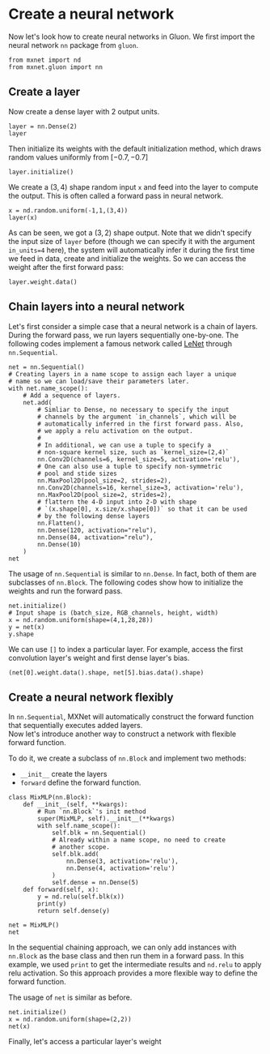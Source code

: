 # Create a neural network

Now let's look how to create neural networks in Gluon. We first import the neural network `nn` package from `gluon`.

```{.python .input  n=1}
from mxnet import nd
from mxnet.gluon import nn
```

## Create a layer

Now create a dense layer with 2 output units.

```{.python .input  n=2}
layer = nn.Dense(2)
layer
```

Then initialize its weights with the default initialization method, which draws random values uniformly from $[-0.7, -0.7]$

```{.python .input  n=3}
layer.initialize()
```

We create a $(3,4)$ shape random input `x` and feed into the layer to compute the output. This is often called a forward pass in neural network.

```{.python .input  n=4}
x = nd.random.uniform(-1,1,(3,4))
layer(x)
```

As can be seen, we got a $(3,2)$ shape output. Note that we didn't specify the input size of `layer` before (though we can specify it with the argument `in_units=4` here), the system will automatically infer it during the first time we feed in data, create and initialize the weights. So we can access the weight after the first forward pass:

```{.python .input  n=5}
layer.weight.data()
```

## Chain layers into a neural network 

Let's first consider a simple case that a neural network is a chain of layers. During the forward pass, we run layers sequentially one-by-one. The following codes implement a famous network called [LeNet](http://yann.lecun.com/exdb/lenet/) through `nn.Sequential`.

```{.python .input}
net = nn.Sequential()
# Creating layers in a name scope to assign each layer a unique
# name so we can load/save their parameters later.
with net.name_scope():
    # Add a sequence of layers. 
    net.add(
        # Simliar to Dense, no necessary to specify the input 
        # channels by the argument `in_channels`, which will be 
        # automatically inferred in the first forward pass. Also,
        # we apply a relu activation on the output. 
        #
        # In additional, we can use a tuple to specify a 
        # non-square kernel size, such as `kernel_size=(2,4)`
        nn.Conv2D(channels=6, kernel_size=5, activation='relu'),
        # One can also use a tuple to specify non-symmetric 
        # pool and stide sizes
        nn.MaxPool2D(pool_size=2, strides=2),
        nn.Conv2D(channels=16, kernel_size=3, activation='relu'),
        nn.MaxPool2D(pool_size=2, strides=2),
        # flattern the 4-D input into 2-D with shape 
        # `(x.shape[0], x.size/x.shape[0])` so that it can be used
        # by the following dense layers
        nn.Flatten(),        
        nn.Dense(120, activation="relu"),
        nn.Dense(84, activation="relu"),
        nn.Dense(10)
    )
net
```

The usage of `nn.Sequential` is similar to `nn.Dense`. In fact, both of them are subclasses of `nn.Block`. The following codes show how to initialize the weights and run the forward pass. 

```{.python .input}
net.initialize()
# Input shape is (batch_size, RGB_channels, height, width)
x = nd.random.uniform(shape=(4,1,28,28))
y = net(x)
y.shape
```

We can use `[]` to index a particular layer. For example, 
access the first convolution layer's weight and first dense layer's bias.

```{.python .input}
(net[0].weight.data().shape, net[5].bias.data().shape)
```

## Create a neural network flexibly

In `nn.Sequential`, MXNet will automatically construct the forward function that sequentially executes added layers.  
Now let's introduce another way to construct a network with flexible forward function. 

To do it, we create a subclass of `nn.Block` and implement two methods:

- `__init__` create the layers
- `forward` define the forward function.

```{.python .input  n=6}
class MixMLP(nn.Block):
    def __init__(self, **kwargs):
        # Run `nn.Block`'s init method
        super(MixMLP, self).__init__(**kwargs)
        with self.name_scope():
            self.blk = nn.Sequential()
            # Already within a name scope, no need to create
            # another scope.
            self.blk.add(
                nn.Dense(3, activation='relu'),
                nn.Dense(4, activation='relu')
            )
            self.dense = nn.Dense(5)
    def forward(self, x):
        y = nd.relu(self.blk(x))
        print(y)
        return self.dense(y)

net = MixMLP()
net
```

In the sequential chaining approach, we can only add instances with `nn.Block` as the base class and then run them in a forward pass. In this example, we used `print` to get the intermediate results and `nd.relu` to apply relu activation. So this approach provides a more flexible way to define the forward function. 

The usage of `net` is similar as before.

```{.python .input}
net.initialize()
x = nd.random.uniform(shape=(2,2))
net(x)
```

Finally, let's access a particular layer's weight
